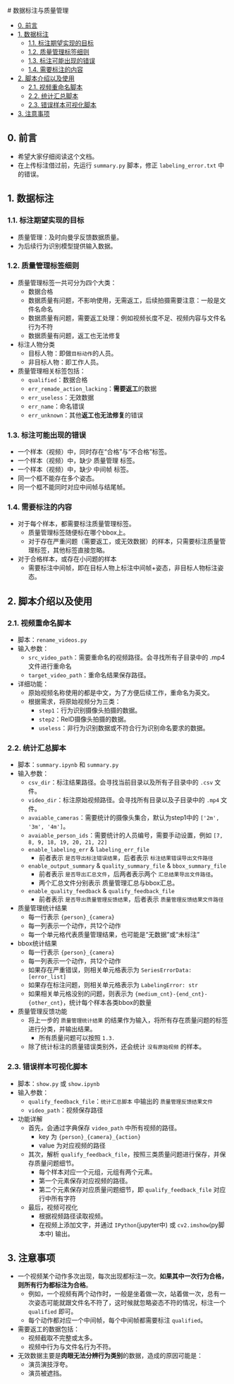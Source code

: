# 数据标注与质量管理

+ [0. 前言](#0-前言)
+ [1. 数据标注](#1数据标注)
  + [1.1. 标注期望实现的目标](#11-标注期望实现的目标)
  + [1.2. 质量管理标签细则](#12-质量管理标签细则)
  + [1.3. 标注可能出现的错误](#13-标注可能出现的错误)
  + [1.4. 需要标注的内容](#14-需要标注的内容)
+ [2. 脚本介绍以及使用](#2-脚本介绍以及使用)
  + [2.1. 视频重命名脚本](#21-视频重命名脚本)
  + [2.2. 统计汇总脚本](#22-统计汇总脚本)
  + [2.3. 错误样本可视化脚本](#23-错误样本可视化脚本)
+ [3. 注意事项](#3-注意事项)

## 0. 前言
+ 希望大家仔细阅读这个文档。
+ 在上传标注借过前，先运行 `summary.py` 脚本，修正 `labeling_error.txt` 中的错误。

## 1. 数据标注

### 1.1. 标注期望实现的目标
+ 质量管理：及时向曼孚反馈数据质量。
+ 为后续行为识别模型提供输入数据。

### 1.2. 质量管理标签细则
+ 质量管理标签一共可分为四个大类：
  + 数据合格
  + 数据质量有问题，不影响使用，无需返工，后续拍摄需要注意：一般是文件名命名
  + 数据质量有问题，需要返工处理：例如视频长度不足、视频内容与文件名行为不符
  + 数据质量有问题，返工也无法修复
+ 标注人物分类
  + 目标人物：即做`目标动作`的人员。
  + 非目标人物：即工作人员。
+ 质量管理相关标签包括：
  + `qualified`：数据合格
  + `err_remade_action_lacking`：**需要返工**的数据
  + `err_useless`：无效数据
  + `err_name`：命名错误
  + `err_unknown`：其他**返工也无法修复**的错误

### 1.3. 标注可能出现的错误
+ 一个样本（视频）中，同时存在“合格”与“不合格”标签。
+ 一个样本（视频）中，缺少 质量管理 标签。
+ 一个样本（视频）中，缺少 中间帧 标签。
+ 同一个框不能存在多个姿态。
+ 同一个框不能同时对应中间帧与结尾帧。

### 1.4. 需要标注的内容
+ 对于每个样本，都需要标注质量管理标签。
  + 质量管理标签随便标在哪个bbox上。
  + 对于存在严重问题（需要返工，或无效数据）的样本，只需要标注质量管理标签，其他标签直接忽略。
+ 对于合格样本，或存在小问题的样本
  + 需要标注中间帧，即在目标人物上标注中间帧+姿态，非目标人物标注姿态。

## 2. 脚本介绍以及使用

### 2.1. 视频重命名脚本
+ 脚本：`rename_videos.py`
+ 输入参数：
  + `src_video_path`：需要重命名的视频路径。会寻找所有子目录中的 .mp4 文件进行重命名
  + `target_video_path`：重命名结果保存路径。
+ 详细功能：
  + 原始视频名称使用的都是中文，为了方便后续工作，重命名为英文。
  + 根据需求，将原始视频分为三类：
    + `step1`：行为识别摄像头拍摄的数据。
    + `step2`：ReID摄像头拍摄的数据。
    + `useless`：非行为识别数据或不符合行为识别命名要求的数据。

### 2.2. 统计汇总脚本
+ 脚本：`summary.ipynb` 和 `summary.py`
+ 输入参数：
  + `csv_dir`：标注结果路径。会寻找当前目录以及所有子目录中的 `.csv` 文件。
  + `video_dir`：标注原始视频路径。会寻找所有目录以及子目录中的 `.mp4` 文件。
  + `avaiable_cameras`：需要统计的摄像头集合，默认为step1中的 `['2m', '3m', '4m']`。
  + `avaiable_person_ids`：需要统计的人员编号，需要手动设置，例如 `[7, 8, 9, 18, 19, 20, 21, 22]`
  + `enable_labeling_err` & `labeling_err_file`
    + 前者表示 `是否导出标注错误结果`，后者表示 `标注结果错误导出文件路径`
  + `enable_output_summary` & `quality_summary_file` & `bbox_summary_file`
    + 前者表示 `是否导出汇总文件`，后两者表示两个 `汇总结果导出文件路径`。
    + 两个汇总文件分别表示 质量管理汇总与bbox汇总。
  + `enable_quality_feedback` & `qualify_feedback_file`
    + 前者表示 `是否导出质量管理反馈结果`，后者表示 `质量管理反馈结果文件路径`
+ 质量管理统计结果
  + 每一行表示 `{person}_{camera}` 
  + 每一列表示一个动作，共12个动作
  + 每一个单元格代表质量管理结果，也可能是“无数据”或“未标注”
+ bbox统计结果
  + 每一行表示 `{person}_{camera}` 
  + 每一列表示一个动作，共12个动作
  + 如果存在严重错误，则相关单元格表示为 `SeriesErrorData: [error_list]`
  + 如果存在标注问题，则相关单元格表示为 `LabelingError: str`
  + 如果相关单元格没别的问题，则表示为 `{medium_cnt}-{end_cnt}-{other_cnt}`，统计每个样本各类bbox的数量
+ 质量管理反馈功能
  + 将上一步的 `质量管理统计结果` 的结果作为输入，将所有存在质量问题的标签进行分类，并输出结果。
    + 所有质量问题可以按照 `1.3.`
  + 除了统计标注的质量错误类别外，还会统计 `没有原始视频` 的样本。

### 2.3. 错误样本可视化脚本
+ 脚本：`show.py` 或 `show.ipynb`
+ 输入参数：
  + `qualify_feedback_file`：`统计汇总脚本` 中输出的 `质量管理反馈结果文件`
  + `video_path`：视频保存路径
+ 功能详解
  + 首先，会通过字典保存 `video_path` 中所有视频的路径。
    + key 为 `{person}_{camera}_{action}`
    + value 为对应视频的路径
  + 其次，解析 `qualify_feedback_file`，按照三类质量问题进行保存，并保存质量问题细节。
    + 每个样本对应一个元组，元组有两个元素。
    + 第一个元素保存对应视频的路径。
    + 第二个元素保存对应质量问题细节，即 `qualify_feedback_file` 对应行中所有字符
  + 最后，视频可视化
    + 根据视频路径读取视频。
    + 在视频上添加文字，并通过 `IPython`(jupyter中) 或 `cv2.imshow`(py脚本中) 输出。

## 3. 注意事项
+ 一个视频某个动作多次出现，每次出现都标注一次。**如果其中一次行为合格，则所有行为都标注为合格**。
  + 例如，一个视频有两个动作时，一般是坐着做一次，站着做一次，总有一次姿态可能就跟文件名不符了，这时候就忽略姿态不符的情况，标注一个 `qualified` 即可。
  + 每个动作都对应一个中间帧，每个中间帧都需要标注 `qualified`。
+ 需要返工的数据包括：
  + 视频截取不完整或太多。
  + 视频中行为与文件名行为不符。
+ 无效数据主要是**肉眼无法分辨行为类别**的数据，造成的原因可能是：
  + 演员演技浮夸。
  + 演员被遮挡。
